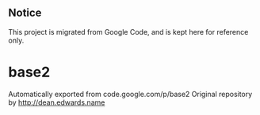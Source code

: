 Notice
------
This project is migrated from Google Code, and is kept here for reference only.

# base2
Automatically exported from code.google.com/p/base2
Original repository by http://dean.edwards.name
